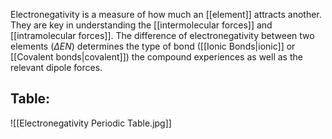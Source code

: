 Electronegativity is a measure of how much an [[element]] attracts another. They are key in understanding the [[intermolecular forces]] and [[intramolecular forces]]. The difference of electronegativity between two elements ($\Delta EN$) determines the type of bond ([[Ionic Bonds|ionic]] or [[Covalent bonds|covalent]]) the compound experiences as well as the relevant dipole forces. 
## Table:
![[Electronegativity Periodic Table.jpg]]